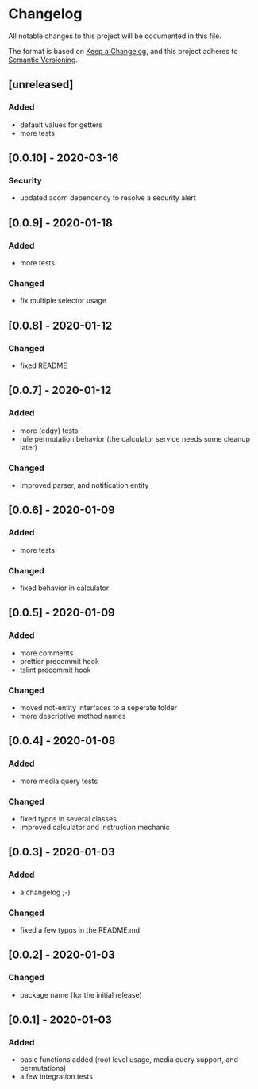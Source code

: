 # Changelog

All notable changes to this project will be documented in this file.

The format is based on [Keep a Changelog](https://keepachangelog.com/en/1.0.0/),
and this project adheres to [Semantic Versioning](https://semver.org/spec/v2.0.0.html).

## [unreleased]

### Added

-   default values for getters
-   more tests

## [0.0.10] - 2020-03-16

### Security

-   updated acorn dependency to resolve a security alert

## [0.0.9] - 2020-01-18

### Added

-   more tests

### Changed

-   fix multiple selector usage

## [0.0.8] - 2020-01-12

### Changed

-   fixed README

## [0.0.7] - 2020-01-12

### Added

-   more (edgy) tests
-   rule permutation behavior (the calculator service needs some cleanup later)

### Changed

-   improved parser, and notification entity

## [0.0.6] - 2020-01-09

### Added

-   more tests

### Changed

-   fixed behavior in calculator

## [0.0.5] - 2020-01-09

### Added

-   more comments
-   prettier precommit hook
-   tslint precommit hook

### Changed

-   moved not-entity interfaces to a seperate folder
-   more descriptive method names

## [0.0.4] - 2020-01-08

### Added

-   more media query tests

### Changed

-   fixed typos in several classes
-   improved calculator and instruction mechanic

## [0.0.3] - 2020-01-03

### Added

-   a changelog ;-)

### Changed

-   fixed a few typos in the README.md

## [0.0.2] - 2020-01-03

### Changed

-   package name (for the initial release)

## [0.0.1] - 2020-01-03

### Added

-   basic functions added (root level usage, media query support, and permutations)
-   a few integration tests
